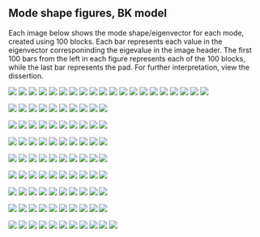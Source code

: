 ## Mode shape figures, BK model

Each image below shows the mode shape/eigenvector for each mode, created using 100 blocks. 
Each bar represents each value in the eigenvector corresponinding the eigevalue in the image header. 
The first 100 bars from the left in each figure represents each of the 100 blocks, while the last bar represents the pad. 
For further interpretation, view the dissertion.  


![](figures/bk/19_01_bk_seed_101_heat_eigen_bars_0.png)
![](figures/bk/19_01_bk_seed_101_heat_eigen_bars_1.png)
![](figures/bk/19_01_bk_seed_101_heat_eigen_bars_2.png)
![](figures/bk/19_01_bk_seed_101_heat_eigen_bars_3.png)
![](figures/bk/19_01_bk_seed_101_heat_eigen_bars_4.png)
![](figures/bk/19_01_bk_seed_101_heat_eigen_bars_5.png)
![](figures/bk/19_01_bk_seed_101_heat_eigen_bars_6.png)
![](figures/bk/19_01_bk_seed_101_heat_eigen_bars_7.png)
![](figures/bk/19_01_bk_seed_101_heat_eigen_bars_8.png)
![](figures/bk/19_01_bk_seed_101_heat_eigen_bars_9.png)
![](figures/bk/19_01_bk_seed_101_heat_eigen_bars_10.png)
![](figures/bk/19_01_bk_seed_101_heat_eigen_bars_11.png)
![](figures/bk/19_01_bk_seed_101_heat_eigen_bars_12.png)
![](figures/bk/19_01_bk_seed_101_heat_eigen_bars_13.png)
![](figures/bk/19_01_bk_seed_101_heat_eigen_bars_14.png)
![](figures/bk/19_01_bk_seed_101_heat_eigen_bars_15.png)
![](figures/bk/19_01_bk_seed_101_heat_eigen_bars_16.png)
![](figures/bk/19_01_bk_seed_101_heat_eigen_bars_17.png)
![](figures/bk/19_01_bk_seed_101_heat_eigen_bars_18.png)
![](figures/bk/19_01_bk_seed_101_heat_eigen_bars_19.png)

![](figures/bk/19_01_bk_seed_101_heat_eigen_bars_20.png)
![](figures/bk/19_01_bk_seed_101_heat_eigen_bars_21.png)
![](figures/bk/19_01_bk_seed_101_heat_eigen_bars_22.png)
![](figures/bk/19_01_bk_seed_101_heat_eigen_bars_23.png)
![](figures/bk/19_01_bk_seed_101_heat_eigen_bars_24.png)
![](figures/bk/19_01_bk_seed_101_heat_eigen_bars_25.png)
![](figures/bk/19_01_bk_seed_101_heat_eigen_bars_26.png)
![](figures/bk/19_01_bk_seed_101_heat_eigen_bars_27.png)
![](figures/bk/19_01_bk_seed_101_heat_eigen_bars_28.png)
![](figures/bk/19_01_bk_seed_101_heat_eigen_bars_29.png)

![](figures/bk/19_01_bk_seed_101_heat_eigen_bars_30.png)
![](figures/bk/19_01_bk_seed_101_heat_eigen_bars_31.png)
![](figures/bk/19_01_bk_seed_101_heat_eigen_bars_32.png)
![](figures/bk/19_01_bk_seed_101_heat_eigen_bars_33.png)
![](figures/bk/19_01_bk_seed_101_heat_eigen_bars_34.png)
![](figures/bk/19_01_bk_seed_101_heat_eigen_bars_35.png)
![](figures/bk/19_01_bk_seed_101_heat_eigen_bars_36.png)
![](figures/bk/19_01_bk_seed_101_heat_eigen_bars_37.png)
![](figures/bk/19_01_bk_seed_101_heat_eigen_bars_38.png)
![](figures/bk/19_01_bk_seed_101_heat_eigen_bars_39.png)

![](figures/bk/19_01_bk_seed_101_heat_eigen_bars_40.png)
![](figures/bk/19_01_bk_seed_101_heat_eigen_bars_41.png)
![](figures/bk/19_01_bk_seed_101_heat_eigen_bars_42.png)
![](figures/bk/19_01_bk_seed_101_heat_eigen_bars_43.png)
![](figures/bk/19_01_bk_seed_101_heat_eigen_bars_44.png)
![](figures/bk/19_01_bk_seed_101_heat_eigen_bars_45.png)
![](figures/bk/19_01_bk_seed_101_heat_eigen_bars_46.png)
![](figures/bk/19_01_bk_seed_101_heat_eigen_bars_47.png)
![](figures/bk/19_01_bk_seed_101_heat_eigen_bars_48.png)
![](figures/bk/19_01_bk_seed_101_heat_eigen_bars_49.png)

![](figures/bk/19_01_bk_seed_101_heat_eigen_bars_50.png)
![](figures/bk/19_01_bk_seed_101_heat_eigen_bars_51.png)
![](figures/bk/19_01_bk_seed_101_heat_eigen_bars_52.png)
![](figures/bk/19_01_bk_seed_101_heat_eigen_bars_53.png)
![](figures/bk/19_01_bk_seed_101_heat_eigen_bars_54.png)
![](figures/bk/19_01_bk_seed_101_heat_eigen_bars_55.png)
![](figures/bk/19_01_bk_seed_101_heat_eigen_bars_56.png)
![](figures/bk/19_01_bk_seed_101_heat_eigen_bars_57.png)
![](figures/bk/19_01_bk_seed_101_heat_eigen_bars_58.png)
![](figures/bk/19_01_bk_seed_101_heat_eigen_bars_59.png)

![](figures/bk/19_01_bk_seed_101_heat_eigen_bars_60.png)
![](figures/bk/19_01_bk_seed_101_heat_eigen_bars_61.png)
![](figures/bk/19_01_bk_seed_101_heat_eigen_bars_62.png)
![](figures/bk/19_01_bk_seed_101_heat_eigen_bars_63.png)
![](figures/bk/19_01_bk_seed_101_heat_eigen_bars_64.png)
![](figures/bk/19_01_bk_seed_101_heat_eigen_bars_65.png)
![](figures/bk/19_01_bk_seed_101_heat_eigen_bars_66.png)
![](figures/bk/19_01_bk_seed_101_heat_eigen_bars_67.png)
![](figures/bk/19_01_bk_seed_101_heat_eigen_bars_68.png)
![](figures/bk/19_01_bk_seed_101_heat_eigen_bars_69.png)

![](figures/bk/19_01_bk_seed_101_heat_eigen_bars_70.png)
![](figures/bk/19_01_bk_seed_101_heat_eigen_bars_71.png)
![](figures/bk/19_01_bk_seed_101_heat_eigen_bars_72.png)
![](figures/bk/19_01_bk_seed_101_heat_eigen_bars_73.png)
![](figures/bk/19_01_bk_seed_101_heat_eigen_bars_74.png)
![](figures/bk/19_01_bk_seed_101_heat_eigen_bars_75.png)
![](figures/bk/19_01_bk_seed_101_heat_eigen_bars_76.png)
![](figures/bk/19_01_bk_seed_101_heat_eigen_bars_77.png)
![](figures/bk/19_01_bk_seed_101_heat_eigen_bars_78.png)
![](figures/bk/19_01_bk_seed_101_heat_eigen_bars_79.png)

![](figures/bk/19_01_bk_seed_101_heat_eigen_bars_80.png)
![](figures/bk/19_01_bk_seed_101_heat_eigen_bars_81.png)
![](figures/bk/19_01_bk_seed_101_heat_eigen_bars_82.png)
![](figures/bk/19_01_bk_seed_101_heat_eigen_bars_83.png)
![](figures/bk/19_01_bk_seed_101_heat_eigen_bars_84.png)
![](figures/bk/19_01_bk_seed_101_heat_eigen_bars_85.png)
![](figures/bk/19_01_bk_seed_101_heat_eigen_bars_86.png)
![](figures/bk/19_01_bk_seed_101_heat_eigen_bars_87.png)
![](figures/bk/19_01_bk_seed_101_heat_eigen_bars_88.png)
![](figures/bk/19_01_bk_seed_101_heat_eigen_bars_89.png)

![](figures/bk/19_01_bk_seed_101_heat_eigen_bars_90.png)
![](figures/bk/19_01_bk_seed_101_heat_eigen_bars_91.png)
![](figures/bk/19_01_bk_seed_101_heat_eigen_bars_92.png)
![](figures/bk/19_01_bk_seed_101_heat_eigen_bars_93.png)
![](figures/bk/19_01_bk_seed_101_heat_eigen_bars_94.png)
![](figures/bk/19_01_bk_seed_101_heat_eigen_bars_95.png)
![](figures/bk/19_01_bk_seed_101_heat_eigen_bars_96.png)
![](figures/bk/19_01_bk_seed_101_heat_eigen_bars_97.png)
![](figures/bk/19_01_bk_seed_101_heat_eigen_bars_98.png)
![](figures/bk/19_01_bk_seed_101_heat_eigen_bars_99.png)
![](figures/bk/19_01_bk_seed_101_heat_eigen_bars_100.png)